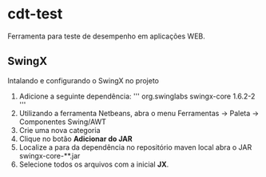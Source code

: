 # cdt-test
Ferramenta para teste de desempenho em aplicações WEB.

## SwingX
Intalando e configurando o SwingX no projeto
1. Adicione a seguinte dependência:
	'''
	    <dependency>
            <groupId>org.swinglabs</groupId>
            <artifactId>swingx-core</artifactId>
            <version>1.6.2-2</version>
        </dependency>
	'''
2. Utilizando a ferramenta Netbeans, abra o menu Ferramentas -> Paleta -> Componentes Swing/AWT
3. Crie uma nova categoria
4. Clique no botão **Adicionar do JAR**
5. Localize a para da dependência no repositório maven local abra o JAR swingx-core-**.jar
6. Selecione todos os arquivos com a inicial **JX**.